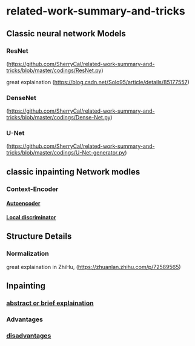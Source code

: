 # related-work-summary-and-tricks
## Classic neural network Models
### ResNet 
(https://github.com/SherryCal/related-work-summary-and-tricks/blob/master/codings/ResNet.py)

great explaination (https://blog.csdn.net/Solo95/article/details/85177557)
### DenseNet 
(https://github.com/SherryCal/related-work-summary-and-tricks/blob/master/codings/Dense-Net.py)
### U-Net 
(https://github.com/SherryCal/related-work-summary-and-tricks/blob/master/codings/U-Net-generator.py)

## classic inpainting Network modles
### Context-Encoder
#### [Autoencoder](https://github.com/SherryCal/related-work-summary-and-tricks/blob/master/autoencoder/AE.md)
#### [Local discriminator](https://github.com/SherryCal/related-work-summary-and-tricks/blob/master/inpainting/Local%20discriminator(L-GAN).md)
## Structure Details
### Normalization
great explaination in ZhiHu, (https://zhuanlan.zhihu.com/p/72589565)

## Inpainting
### [abstract or brief explaination](https://github.com/SherryCal/related-work-summary-and-tricks/blob/master/inpainting/explain%20of%20inpainting.md)
### Advantages
### [disadvantages](https://github.com/SherryCal/related-work-summary-and-tricks/blob/master/inpainting/disadvantages%20of%20inpainting.md)
